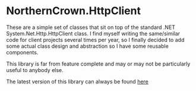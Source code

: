 # NorthernCrown.HttpClient
These are a simple set of classes that sit on top of the standard .NET System.Net.Http.HttpClient class. I find myself writing the same/similar code for client projects several times per year, so I finally decided to add some actual class design and abstraction so I have some reusable components.

This library is far from feature complete and may or may not be particularly useful to anybody else. 

The latest version of this library can always be found [here](https://github.com/nc-zdr/NorthernCrown.HttpRestClient)